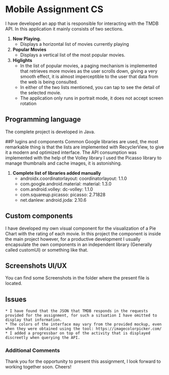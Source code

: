 # Mobile Assignment CS
I have developed an app that is responsible for interacting with the TMDB API.
In this application it mainly consists of two sections.

1. **Now Playing.**
	* Displays a horizontal list of movies currently playing
2. **Popular Movies**
	* Displays a vertical list of the most popular movies.
3. **Higlights**
	* In the list of popular movies, a paging mechanism is implemented that retrieves more movies as the user scrolls down, giving a very smooth effect, it is almost imperceptible to the user that data from the web is being consulted.
	* In either of the two lists mentioned, you can tap to see the detail of the selected movie.
	* The application only runs in portrait mode, it does not accept screen rotation

## Programming language
The complete project is developed in Java.
	
##P lugins and components
Common Google libraries are used, the most remarkable thing is that the lists are implemented with RecyclerView, to give it a modern and optimized interface.
The API consumption was implemented with the help of the Volley library
I used the Picasso library to manage thumbnails and cache images, it is astonishing.

1. **Complete list of libraries added manually**
	* androidx.coordinatorlayout: coordinatorlayout: 1.1.0
	* com.google.android.material: material: 1.3.0
	* com.android.volley: dc-volley: 1.1.0
	* com.squareup.picasso: picasso: 2.71828
	* net.danlew: android.joda: 2.10.6

## Custom components
I have developed my own visual component for the visualization of a Pie Chart with the rating of each movie.
In this project the component is inside the main project however, for a productive development I usually encapsulate the own components in an independent library (Generally called customUI) or something like that.

## Screenshots UI/UX
You can find some Screenshots in the folder where the present file is located.

## Issues
	* I have found that the JSON that TMDB responds in the requests provided for the assignment, for such a situation I have omitted to display that information.
	* The colors of the interface may vary from the provided mockup, even when they were obtained using the tool: https://imagecolorpicker.com/
	* I added a progressbar on top of the activity that is displayed discreetly when querying the API.
	
	
### Additional Comments
Thank you for the opportunity to present this assignment, I look forward to working together soon.
Cheers!
